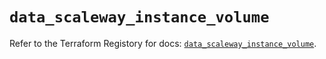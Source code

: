# `data_scaleway_instance_volume`

Refer to the Terraform Registory for docs: [`data_scaleway_instance_volume`](https://registry.terraform.io/providers/scaleway/scaleway/2.28.0/docs/data-sources/instance_volume).
